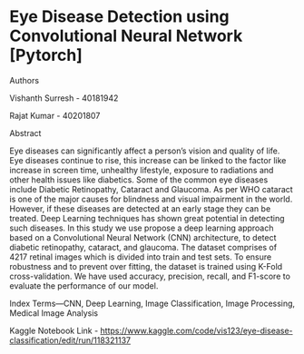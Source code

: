 # Eye Disease Detection using Convolutional Neural Network [Pytorch]
>>
Authors 
>>
Vishanth Surresh - 40181942
>>
Rajat Kumar - 40201807
>>
Abstract 
>>
Eye diseases can significantly affect a person’s vision
and quality of life. Eye diseases continue to rise, this increase can
be linked to the factor like increase in screen time, unhealthy
lifestyle, exposure to radiations and other health issues like
diabetics. Some of the common eye diseases include Diabetic
Retinopathy, Cataract and Glaucoma. As per WHO cataract is
one of the major causes for blindness and visual impairment in
the world. However, if these diseases are detected at an early stage
they can be treated. Deep Learning techniques has shown great
potential in detecting such diseases. In this study we use propose
a deep learning approach based on a Convolutional Neural
Network (CNN) architecture, to detect diabetic retinopathy,
cataract, and glaucoma. The dataset comprises of 4217 retinal
images which is divided into train and test sets. To ensure
robustness and to prevent over fitting, the dataset is trained using
K-Fold cross-validation. We have used accuracy, precision, recall,
and F1-score to evaluate the performance of our model.
>>
Index Terms—CNN, Deep Learning, Image Classification, Image Processing, Medical Image Analysis
>>
Kaggle Notebook Link - https://www.kaggle.com/code/vis123/eye-disease-classification/edit/run/118321137
